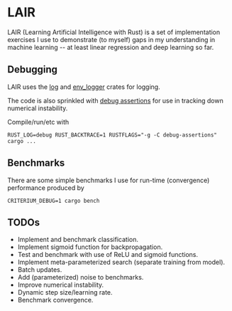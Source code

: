# LAIR
LAIR (Learning Artificial Intelligence with Rust) is a set of implementation
exercises I use to demonstrate (to myself) gaps in my understanding in
machine learning -- at least linear regression and deep learning so far.

## Debugging
LAIR uses the [log](https://docs.rs/log/0.4.14/log/) and 
[env_logger](https://docs.rs/env_logger/0.8.2/env_logger/) crates for logging.

The code is also sprinkled with 
[debug assertions](https://doc.rust-lang.org/std/macro.debug_assert.html) 
for use in tracking down numerical instability.

Compile/run/etc with
```
RUST_LOG=debug RUST_BACKTRACE=1 RUSTFLAGS="-g -C debug-assertions" cargo ...
```

## Benchmarks
There are some simple benchmarks I use for run-time (convergence) performance
produced by

```
CRITERIUM_DEBUG=1 cargo bench
```

## TODOs
- Implement and benchmark classification.
- Implement sigmoid function for backpropagation.
- Test and benchmark with use of ReLU and sigmoid functions.
- Implement meta-parameterized search (separate training from model).
 - Batch updates.
- Add (parameterized) noise to benchmarks.
- Improve numerical instability.
 - Dynamic step size/learning rate.
- Benchmark convergence.

